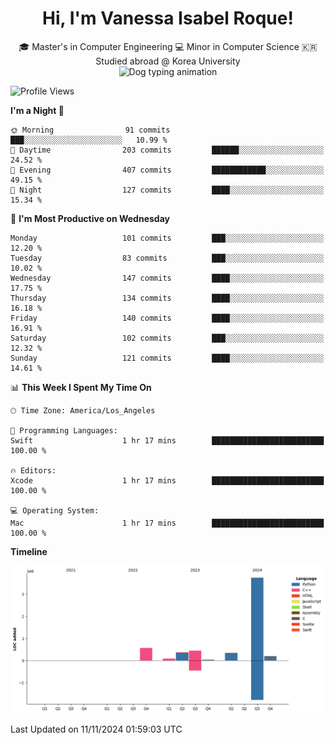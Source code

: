 <h1 align="center">Hi, I'm Vanessa Isabel Roque!</h1>

<p align="center"> 🎓 Master's in Computer Engineering 💻 Minor in Computer Science 🇰🇷 Studied abroad @ Korea University <br> <img src="https://cdn.dribbble.com/users/859807/screenshots/6284055/benny_typing_1.gif" width="600" height="300" alt="Dog typing animation"></p>
 
<!--START_SECTION:waka-->
![Profile Views](http://img.shields.io/badge/Profile%20Views-6-blue)

**I'm a Night 🦉** 

```text
🌞 Morning                91 commits          ███░░░░░░░░░░░░░░░░░░░░░░   10.99 % 
🌆 Daytime                203 commits         ██████░░░░░░░░░░░░░░░░░░░   24.52 % 
🌃 Evening                407 commits         ████████████░░░░░░░░░░░░░   49.15 % 
🌙 Night                  127 commits         ████░░░░░░░░░░░░░░░░░░░░░   15.34 % 
```
📅 **I'm Most Productive on Wednesday** 

```text
Monday                   101 commits         ███░░░░░░░░░░░░░░░░░░░░░░   12.20 % 
Tuesday                  83 commits          ███░░░░░░░░░░░░░░░░░░░░░░   10.02 % 
Wednesday                147 commits         ████░░░░░░░░░░░░░░░░░░░░░   17.75 % 
Thursday                 134 commits         ████░░░░░░░░░░░░░░░░░░░░░   16.18 % 
Friday                   140 commits         ████░░░░░░░░░░░░░░░░░░░░░   16.91 % 
Saturday                 102 commits         ███░░░░░░░░░░░░░░░░░░░░░░   12.32 % 
Sunday                   121 commits         ████░░░░░░░░░░░░░░░░░░░░░   14.61 % 
```


📊 **This Week I Spent My Time On** 

```text
🕑︎ Time Zone: America/Los_Angeles

💬 Programming Languages: 
Swift                    1 hr 17 mins        █████████████████████████   100.00 % 

🔥 Editors: 
Xcode                    1 hr 17 mins        █████████████████████████   100.00 % 

💻 Operating System: 
Mac                      1 hr 17 mins        █████████████████████████   100.00 % 
```

**Timeline**

![Lines of Code chart](https://raw.githubusercontent.com/vroque19/vroque19/main/assets/bar_graph.png)


 Last Updated on 11/11/2024 01:59:03 UTC
<!--END_SECTION:waka-->

